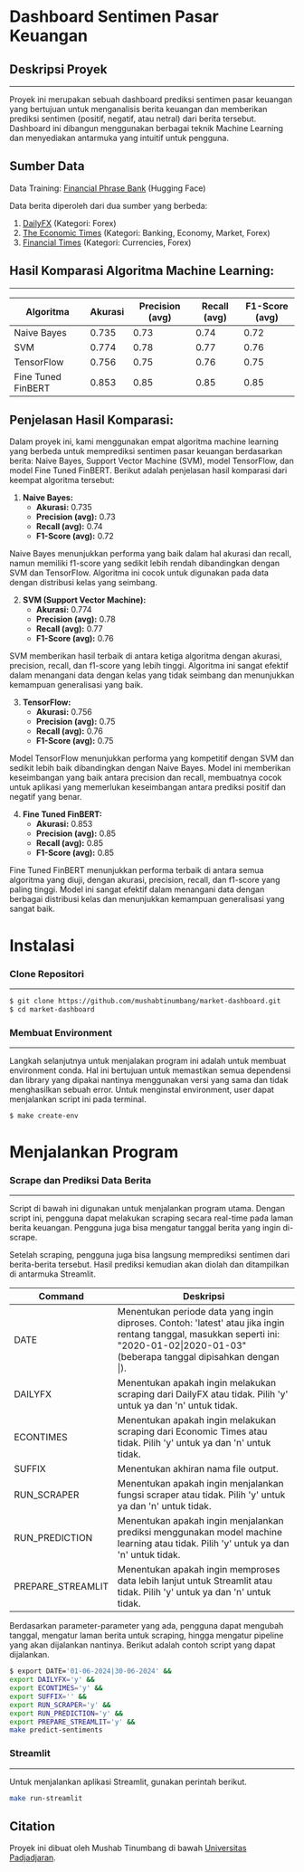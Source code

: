 # Dashboard Sentimen Pasar Keuangan

## Deskripsi Proyek
---------------------
Proyek ini merupakan sebuah dashboard prediksi sentimen pasar keuangan yang bertujuan untuk menganalisis berita keuangan dan memberikan prediksi sentimen (positif, negatif, atau netral) dari berita tersebut. Dashboard ini dibangun menggunakan berbagai teknik Machine Learning dan menyediakan antarmuka yang intuitif untuk pengguna.

## Sumber Data
Data Training:
[Financial Phrase Bank](https://huggingface.co/datasets/financial_phrasebank) (Hugging Face)

Data berita diperoleh dari dua sumber yang berbeda:
1. [DailyFX](https://www.dailyfx.com) (Kategori: Forex)
2. [The Economic Times](https://economictimes.indiatimes.com) (Kategori: Banking, Economy, Market, Forex)
3. [Financial Times](https://www.ft.com/currencies) (Kategori: Currencies, Forex)


## Hasil Komparasi Algoritma Machine Learning:
----------------------------------------------
| Algoritma         | Akurasi | Precision (avg) | Recall (avg) | F1-Score (avg) |
|-------------------|---------|-----------------|--------------|----------------|
| Naive Bayes       | 0.735   | 0.73            | 0.74         | 0.72           |
| SVM               | 0.774   | 0.78            | 0.77         | 0.76           |
| TensorFlow        | 0.756   | 0.75            | 0.76         | 0.75           |
| Fine Tuned FinBERT| 0.853   | 0.85            | 0.85         | 0.85           |


## Penjelasan Hasil Komparasi:

Dalam proyek ini, kami menggunakan empat algoritma machine learning yang berbeda untuk memprediksi sentimen pasar keuangan berdasarkan berita: Naive Bayes, Support Vector Machine (SVM), model TensorFlow, dan model Fine Tuned FinBERT. Berikut adalah penjelasan hasil komparasi dari keempat algoritma tersebut:

1. **Naive Bayes:**
   - **Akurasi:** 0.735
   - **Precision (avg):** 0.73
   - **Recall (avg):** 0.74
   - **F1-Score (avg):** 0.72

Naive Bayes menunjukkan performa yang baik dalam hal akurasi dan recall, namun memiliki f1-score yang sedikit lebih rendah dibandingkan dengan SVM dan TensorFlow. Algoritma ini cocok untuk digunakan pada data dengan distribusi kelas yang seimbang.

2. **SVM (Support Vector Machine):**
   - **Akurasi:** 0.774
   - **Precision (avg):** 0.78
   - **Recall (avg):** 0.77
   - **F1-Score (avg):** 0.76

SVM memberikan hasil terbaik di antara ketiga algoritma dengan akurasi, precision, recall, dan f1-score yang lebih tinggi. Algoritma ini sangat efektif dalam menangani data dengan kelas yang tidak seimbang dan menunjukkan kemampuan generalisasi yang baik.

3. **TensorFlow:**
   - **Akurasi:** 0.756
   - **Precision (avg):** 0.75
   - **Recall (avg):** 0.76
   - **F1-Score (avg):** 0.75

Model TensorFlow menunjukkan performa yang kompetitif dengan SVM dan sedikit lebih baik dibandingkan dengan Naive Bayes. Model ini memberikan keseimbangan yang baik antara precision dan recall, membuatnya cocok untuk aplikasi yang memerlukan keseimbangan antara prediksi positif dan negatif yang benar.

4. **Fine Tuned FinBERT:**
   - **Akurasi:** 0.853
   - **Precision (avg):** 0.85
   - **Recall (avg):** 0.85
   - **F1-Score (avg):** 0.85

Fine Tuned FinBERT menunjukkan performa terbaik di antara semua algoritma yang diuji, dengan akurasi, precision, recall, dan f1-score yang paling tinggi. Model ini sangat efektif dalam menangani data dengan berbagai distribusi kelas dan menunjukkan kemampuan generalisasi yang sangat baik.

Instalasi
============
### Clone Repositori
-----------
```bash
$ git clone https://github.com/mushabtinumbang/market-dashboard.git
$ cd market-dashboard
```
### Membuat Environment
-----------
Langkah selanjutnya untuk menjalakan program ini adalah untuk membuat environment conda. Hal ini bertujuan untuk memastikan semua dependensi dan library yang dipakai nantinya menggunakan versi yang sama dan tidak menghasilkan sebuah error. Untuk menginstal environment, user dapat menjalankan script ini pada terminal.
```bash
$ make create-env
```


Menjalankan Program
===
### Scrape dan Prediksi Data Berita
-----------
Script di bawah ini digunakan untuk menjalankan program utama. Dengan script ini, pengguna dapat melakukan scraping secara real-time pada laman berita keuangan. Pengguna juga bisa mengatur tanggal berita yang ingin di-scrape.

Setelah scraping, pengguna juga bisa langsung memprediksi sentimen dari berita-berita tersebut. Hasil prediksi kemudian akan diolah dan ditampilkan di antarmuka Streamlit.


| Command         | Deskripsi |
|-----------------|------------|
| DATE            | Menentukan periode data yang ingin diproses. Contoh: 'latest' atau jika ingin rentang tanggal, masukkan seperti ini: "2020-01-02\|2020-01-03" (beberapa tanggal dipisahkan dengan \|). |
| DAILYFX         | Menentukan apakah ingin melakukan scraping dari DailyFX atau tidak. Pilih 'y' untuk ya dan 'n' untuk tidak. |
| ECONTIMES       | Menentukan apakah ingin melakukan scraping dari Economic Times atau tidak. Pilih 'y' untuk ya dan 'n' untuk tidak. |
| SUFFIX          | Menentukan akhiran nama file output. |
| RUN_SCRAPER     | Menentukan apakah ingin menjalankan fungsi scraper atau tidak. Pilih 'y' untuk ya dan 'n' untuk tidak. |
| RUN_PREDICTION  | Menentukan apakah ingin menjalankan prediksi menggunakan model machine learning atau tidak. Pilih 'y' untuk ya dan 'n' untuk tidak. |
| PREPARE_STREAMLIT | Menentukan apakah ingin memproses data lebih lanjut untuk Streamlit atau tidak. Pilih 'y' untuk ya dan 'n' untuk tidak. |

Berdasarkan parameter-parameter yang ada, pengguna dapat mengubah tanggal, mengatur laman berita untuk scraping, hingga mengatur pipeline yang akan dijalankan nantinya. Berikut adalah contoh script yang dapat dijalankan.

```bash
$ export DATE='01-06-2024|30-06-2024' &&
export DAILYFX='y' &&
export ECONTIMES='y' &&
export SUFFIX='' &&
export RUN_SCRAPER='y' &&
export RUN_PREDICTION='y' &&
export PREPARE_STREAMLIT='y' &&
make predict-sentiments
```

### Streamlit
-----------
Untuk menjalankan aplikasi Streamlit, gunakan perintah berikut.
```bash
make run-streamlit
```

## Citation

Proyek ini dibuat oleh Mushab Tinumbang di bawah [Universitas Padjadjaran](https://www.unpad.ac.id/).

